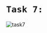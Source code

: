 # `Task 7:`

![task7](https://github.com/KaruDei/PracticalWork_Task-7/assets/108537008/88ca585c-78d3-4fc2-9dd5-563ccbf53017)
